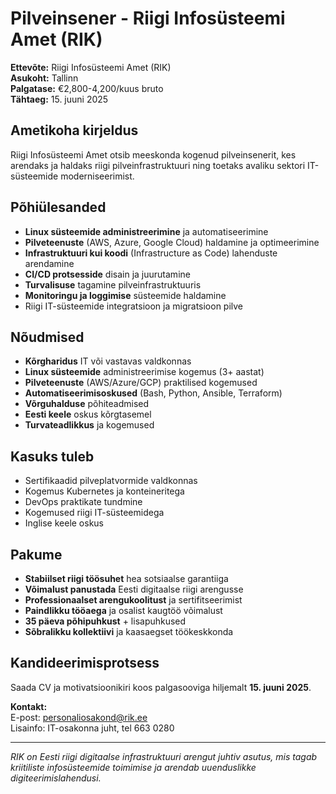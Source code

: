 # Pilveinsener - Riigi Infosüsteemi Amet (RIK)

**Ettevõte:** Riigi Infosüsteemi Amet (RIK)  
**Asukoht:** Tallinn  
**Palgatase:** €2,800-4,200/kuus bruto  
**Tähtaeg:** 15. juuni 2025  

## Ametikoha kirjeldus

Riigi Infosüsteemi Amet otsib meeskonda kogenud pilveinsenerit, kes arendaks ja haldaks riigi pilveinfrastruktuuri ning toetaks avaliku sektori IT-süsteemide moderniseerimist.

## Põhiülesanded

- **Linux süsteemide administreerimine** ja automatiseerimine
- **Pilveteenuste** (AWS, Azure, Google Cloud) haldamine ja optimeerimine
- **Infrastruktuuri kui koodi** (Infrastructure as Code) lahenduste arendamine
- **CI/CD protsesside** disain ja juurutamine
- **Turvalisuse** tagamine pilveinfrastruktuuris
- **Monitoringu ja loggimise** süsteemide haldamine
- Riigi IT-süsteemide integratsioon ja migratsioon pilve

## Nõudmised

- **Kõrgharidus** IT või vastavas valdkonnas
- **Linux süsteemide** administreerimise kogemus (3+ aastat)
- **Pilveteenuste** (AWS/Azure/GCP) praktilised kogemused
- **Automatiseerimisoskused** (Bash, Python, Ansible, Terraform)
- **Võrguhalduse** põhiteadmised
- **Eesti keele** oskus kõrgtasemel
- **Turvateadlikkus** ja kogemused

## Kasuks tuleb

- Sertifikaadid pilveplatvormide valdkonnas
- Kogemus Kubernetes ja konteineritega
- DevOps praktikate tundmine
- Kogemused riigi IT-süsteemidega
- Inglise keele oskus

## Pakume

- **Stabiilset riigi töösuhet** hea sotsiaalse garantiiga
- **Võimalust panustada** Eesti digitaalse riigi arengusse
- **Professionaalset arengukoolitust** ja sertifitseerimist
- **Paindlikku tööaega** ja osalist kaugtöö võimalust
- **35 päeva põhipuhkust** + lisapuhkused
- **Sõbralikku kollektiivi** ja kaasaegset töökeskkonda

## Kandideerimisprotsess

Saada CV ja motivatsioonikiri koos palgasooviga hiljemalt **15. juuni 2025**.

**Kontakt:**  
E-post: personaliosakond@rik.ee  
Lisainfo: IT-osakonna juht, tel 663 0280

---

*RIK on Eesti riigi digitaalse infrastruktuuri arengut juhtiv asutus, mis tagab kriitiliste infosüsteemide toimimise ja arendab uuenduslikke digiteerimislahendusi.*
